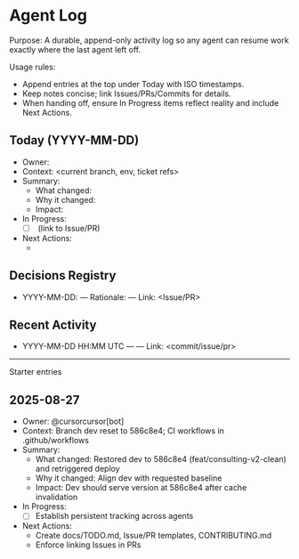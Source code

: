 # Agent Log

Purpose: A durable, append-only activity log so any agent can resume work exactly where the last agent left off.

Usage rules:
- Append entries at the top under Today with ISO timestamps.
- Keep notes concise; link Issues/PRs/Commits for details.
- When handing off, ensure In Progress items reflect reality and include Next Actions.

## Today (YYYY-MM-DD)
- Owner: <agent or human>
- Context: <current branch, env, ticket refs>
- Summary:
  - What changed:
  - Why it changed:
  - Impact:
- In Progress:
  - [ ] <task> (link to Issue/PR)
- Next Actions:
  - <ordered list of next concrete steps>

## Decisions Registry
- YYYY-MM-DD: <decision> — Rationale: <why> — Link: <Issue/PR>

## Recent Activity
- YYYY-MM-DD HH:MM UTC — <short action> — Link: <commit/issue/pr>

---

Starter entries

## 2025-08-27
- Owner: @cursorcursor[bot]
- Context: Branch dev reset to 586c8e4; CI workflows in .github/workflows
- Summary:
  - What changed: Restored dev to 586c8e4 (feat/consulting-v2-clean) and retriggered deploy
  - Why it changed: Align dev with requested baseline
  - Impact: Dev should serve version at 586c8e4 after cache invalidation
- In Progress:
  - [ ] Establish persistent tracking across agents
- Next Actions:
  - Create docs/TODO.md, Issue/PR templates, CONTRIBUTING.md
  - Enforce linking Issues in PRs

